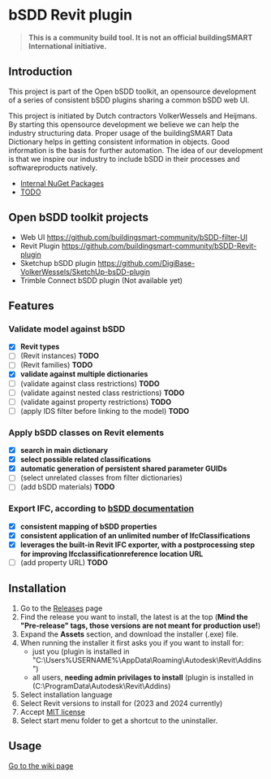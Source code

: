 # bSDD Revit plugin

> **This is a community build tool. It is not an official buildingSMART International initiative.**

## Introduction
This project is part of the Open bSDD toolkit, an opensource development of a series of consistent bSDD plugins sharing a common bSDD web UI.

This project is initiated by Dutch contractors VolkerWessels and Heijmans. By starting this opensource development we believe we can help the industry structuring data. Proper usage of the buildingSMART Data Dictionary helps in getting consistent information in objects. Good information is the basis for further automation. 
The idea of our development is that we inspire our industry to include bSDD in their processes and softwareproducts natively.

<!-- TOC -->
* [Internal NuGet Packages](#internal-nuget-packages)
* [TODO](#todo)
<!-- TOC -->

## Open bSDD toolkit projects
-	Web UI https://github.com/buildingsmart-community/bSDD-filter-UI
-	Revit Plugin https://github.com/buildingsmart-community/bSDD-Revit-plugin
-	Sketchup bSDD plugin https://github.com/DigiBase-VolkerWessels/SketchUp-bsDD-plugin
-	Trimble Connect bSDD plugin (Not available yet)

## Features
### Validate model against bSDD
- [x] **Revit types**
- [ ] (Revit instances) **TODO**
- [ ] (Revit families) **TODO**
- [x] **validate against multiple dictionaries**
- [ ] (validate against class restrictions) **TODO**
- [ ] (validate against nested class restrictions) **TODO**
- [ ] (validate against property restrictions) **TODO**
- [ ] (apply IDS filter before linking to the model) **TODO**
### Apply bSDD classes on Revit elements
- [x] **search in main dictionary**
- [x] **select possible related classifications**
- [x] **automatic generation of persistent shared parameter GUIDs**
- [ ] (select unrelated classes from filter dictionaries)
- [ ] (add bSDD materials) **TODO**
### Export IFC, according to [bSDD documentation](https://github.com/buildingSMART/bSDD/blob/master/Documentation/bSDD-IFC%20documentation.md)
- [x] **consistent mapping of bSDD properties**
- [x] **consistent application of an unlimited number of IfcClassifications**
- [x] **leverages the built-in Revit IFC exporter, with a postprocessing step for improving Ifcclassificationreference location URL**
- [ ] (add property URL) **TODO**

## Installation
1. Go to the [Releases](https://github.com/buildingsmart-community/bSDD-Revit-plugin/releases) page
2. Find the release you want to install, the latest is at the top (**Mind the "Pre-release" tags, those versions are not meant for production use!**)
3. Expand the **Assets** section, and download the installer (.exe) file.
4. When running the installer it first asks you if you want to install for:
   - just you (plugin is installed in "C:\Users\%USERNAME%\AppData\Roaming\Autodesk\Revit\Addins\")
   - all users, **needing admin privilages to install** (plugin is installed in (C:\ProgramData\Autodesk\Revit\Addins\)
6. Select installation language
7. Select Revit versions to install for (2023 and 2024 currently)
8. Accept [MIT license](https://github.com/buildingsmart-community/bSDD-Revit-plugin/blob/main/LICENSE)
9. Select start menu folder to get a shortcut to the uninstaller.

## Usage
[Go to the wiki page](https://github.com/buildingsmart-community/bSDD-Revit-plugin/wiki/)
